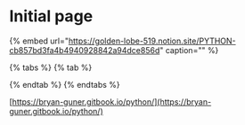 # Initial page

{% embed url="https://golden-lobe-519.notion.site/PYTHON-cb857bd3fa4b4940928842a94dce856d" caption="" %}

{% tabs %}
{% tab %}

{% endtab %}
{% endtabs %}

[https://bryan-guner.gitbook.io/python/](https://bryan-guner.gitbook.io/python/)

